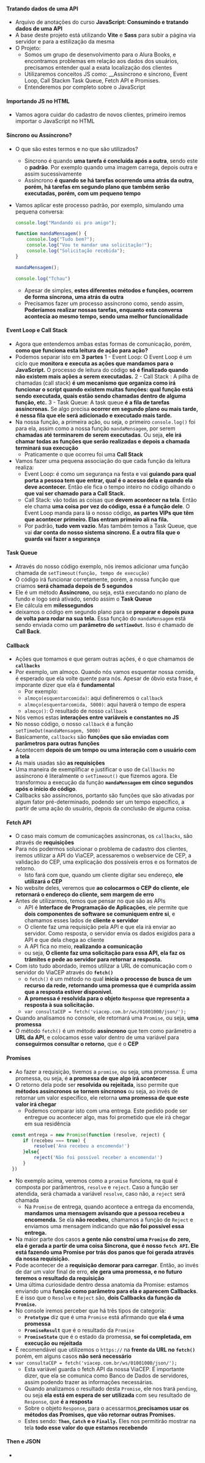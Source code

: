 #### Tratando dados de uma API

- Arquivo de anotações do curso __JavaScript: Consumindo e tratando dados de uma API__
- A base deste projeto está utilizando __Vite__ e __Sass__ para subir a página via servidor e para a estilização da mesma
- O Projeto:
  - Somos um grupo de desenvolvimento para o Alura Books, e encontramos problemas em relação aos dados dos usuários, precisamos entender qual a exata localização dos clientes
  - Utilizaremos conceitos JS como: __Assíncrono e síncrono, Event Loop, Call Stackm Task Queue, Fetch API e Promises.
  - Entenderemos por completo sobre o JavaScript

#### Importando JS no HTML

- Vamos agora cuidar do cadastro de novos clientes, primeiro iremos importar o JavaScript no HTML

#### Síncrono ou Assíncrono?

- O que são estes termos e no que são utilizados?
  - Síncrono é quando __uma tarefa é concluída após a outra__, sendo este o __padrão__. Por exemplo quando uma imagem carrega, depois outra e assim sucessivamente
  - Assíncrono __é quando se há tarefas ocorrendo uma atrás da outra, porém, há tarefas em segundo plano que também serão executadas, porém, com um pequeno tempo__
- Vamos aplicar este processo padrão, por exemplo, simulando uma pequena conversa:
  
  ```js
  console.log("Mandando oi pro amigo");

  function mandaMensagem() {
      console.log("Tudo bem?");
      console.log("Vou te mandar uma solicitação!");
      console.log("Solicitação recebida");
  }

  mandaMensagem();

  console.log("Tchau")
  ```

  - Apesar de simples, __estes diferentes métodos e funções, ocorrem de forma síncrona, uma atrás da outra__
  - Precisamos fazer um processo assíncrono como, sendo assim, __Poderíamos realizar nossas tarefas, enquanto esta conversa acontecia ao mesmo tempo, sendo uma melhor funcionalidade__

#### Event Loop e Call Stack

- Agora que entendemos ambas estas formas de comunicação, porém, __como que funciona esta leitura de ação para ação?__
- Podemos separar isto em __3 partes__
  1 - Event Loop: O Event Loop é um ciclo que __monitora e executa as ações que mandamos para o JavaScript.__ O processo de leitura do código __só é finalizado quando não existem mais ações a serem executadas.__
  2 - Call Stack : A pilha de chamadas (call stack) __é um mecanismo que organiza como irá funcionar o script quando existem muitas funções:  qual função está sendo executada, quais estão sendo chamadas dentro de alguma função, etc.__
  3 - Task Queue: A task queue __é a fila de tarefas assíncronas.__ Se algo precisa __ocorrer em segundo plano ou mais tarde, é nessa fila que ele será adicionado e executado mais tarde.__
- Na nossa função, a primeira ação, ou seja, o primeiro `console.log()` foi para ela, assim como a nossa função `mandaMensagem`, por serem __chamadas até terminarem de serem executadas__. Ou seja, __ele irá chamar todas as funções que serão realizadas e depois a chamada terminará sua execução__
  - Praticamente o que ocorreu foi uma __Call Stack__
- Vamos fazer uma pequena associação do que cada função da leitura realiza:
  - Event Loop: é como um segurança na festa e vai __guiando para qual porta a pessoa tem que entrar, qual é o acesso dela e quando ela deve acontecer.__ Então ele fica o tempo inteiro no código olhando o __que vai ser chamado para a Call Stack.__
  - Call Stack: vão todas as coisas que __devem acontecer na tela__. Então ele chama __uma coisa por vez do código, essa é a função dele__. O Event Loop manda para lá o nosso código, __as partes VIPs que têm que acontecer primeiro. Elas entram primeiro ali na fila.__
  - Por padrão, __tudo vem vazio__. Mas também temos a Task Queue, que vai __dar conta do nosso sistema síncrono. É a outra fila que o guarda vai fazer a segurança__

#### Task Queue

- Através do nosso código exemplo, nós iremos adicionar uma função chamada de `setTimeout(função, tempo de execução)`
- O código irá funcionar corretamente, porém, a nossa função que criamos __será chamada depois de 5 segundos__
- Ele é um método __Assíncrono__, ou seja, está executando no plano de fundo e logo será ativado, sendo assim o __Task Queue__
- Ele cálcula em __milessegundos__
- deixamos o código em segundo plano para se __preparar e depois puxa de volta para rodar na sua tela.__ Essa função do `mandaMensagem` está sendo enviada como um __parâmetro do `setTimeOut`__. Isso é chamado de __Call Back__.

#### Callback

- Ações que tomamos e que geram outras ações, é o que chamamos de __`callbacks`__
- Por exemplo, um almoço. Quando nós vamos esquentar nossa comida, é esperado que ela volte quente para nós. Apesar de óbvio esta frase, é imporante dizer que ela é __fundamental__
  - Por exemplo:
  - `almoço(esquentarcomida)`: aqui defineremos o `callback`
  - `almoço(esquentarcomida, 5000)`: aqui haverá o tempo de espera
  - `almoço()`: O resultado de nosso `callback`
- Nós vemos estas __interações entre variáveis e constantes no JS__
- No nosso código, o nosso `callback` é a função `setTimeOut(mandaMensagem, 5000)`
- Basicamente, `callbacks` são __funções que são enviadas com parâmetros para outras funções__
- Acontecem __depois de um tempo ou uma interação com o usuário com a tela__
- As mais usadas são __as requisições__
- Uma maneira de exemplificar e justificar o uso de `Callbacks` no assíncrono é literalmente o `setTimeout()` que fizemos agora. Ele transformou a execução da função __`mandaMensagem` em cinco segundos após o início do código__.
- Callbacks são assíncronos, portanto são funções que são ativadas por algum fator pré-determinado, podendo ser um tempo específico, a partir de uma ação do usuário, depois da conclusão de alguma coisa.

#### Fetch API

- O caso mais comum de comunicações assíncronas, os `callbacks`, são através de __requisições__
- Para nós podermos solucionar o problema de cadastro dos clientes, iremos utilizar a API do ViaCEP, acessaremos o webservice de CEP, a validação do CEP, uma explicação dos possíveis erros e os formatos de retorno.
  - Isto fará com que, quando um cliente digitar seu endereço, __ele utilizará o CEP__
- No website deles, veremos que __ao colocarmos o CEP do cliente, ele retornará o endereço do cliente, sem margem de erro__
- Antes de utilizarmos, temos que pensar no que são as APIs
  - API é __Interface de Programação de Aplicações__, ele permite que __dois componentes de software se comuniquem entre si__, e chamamos esses lados de __cliente e servidor__
  - O cliente faz uma requisição pela API e que ela irá enviar ao servidor. Como resposta, o servidor envia os dados exigidos para a API e que dela chega ao cliente
  - A API fica no meio, __realizando a comunicação__
  - ou seja, __O cliente faz uma solicitação para essa API, ela faz os trâmites e pede ao servidor para retornar a resposta.__
- Com isto tudo abordado, iremos utilizar a URL de comunicação com o servidor do ViaCEP através do __`fetch()`__
  - o `fetch()` é um método no qual __inicia o processo de busca de um recurso da rede, retornando uma promessa que é cumprida assim que a resposta estiver disponível.__
  - __A promessa é resolvida para o objeto `Response` que representa a resposta à sua solicitação.__
  - `var consultaCEP = fetch('viacep.com.br/ws/01001000/json/');`
- Quando analisamos no console, ele retornará uma `Promise`, ou seja, __uma promessa__
- O método `fetch()` é um método __assíncrono__ que tem como parâmetro a __URL da API__, e colocamos esse valor dentro de uma variável para __conseguirmos consultar o retorno__, que é o __CEP__

#### Promises

- Ao fazer a requisição, tivemos a `promise`, ou seja, uma promessa. É uma promessa, ou seja, é __a promessa de que algo irá acontecer__
- O retorno dela pode ser __resolvida ou rejeitada__, isso permite que __métodos assíncronos se tornem síncronos__ ou seja, ao invés de retornar um valor específico, ele retorna __uma promessa de que este valor irá chegar__
  - Podemos comparar isto com uma entrega. Este pedido pode ser entregue ou acontecer algo, mas foi prometido que ele irá chegar em sua residência
 
```js
  const entrega = new Promise(function (resolve, reject) {
      if (recebeu === true) {
          resolve('Ana recebeu a encomenda!')
      }else{
          reject('Não foi possível receber a encomenda!')
      }
  })
```

- No exemplo acima, veremos como a `promise` funciona, na qual é composta por parâmentros, `resolve` e `reject`. Caso a função ser atendida, será chamada a variável `resolve`, caso não, a `reject` será chamada
  -  Na `Promise` de entrega, quando acontece a entrega da encomenda, __mandamos uma mensagem avisando que a pessoa recebeu a encomenda.__ Se ela __não recebeu__, chamamos a função de `Reject` e enviamos uma mensagem indicando que __não foi possível essa entrega.__
- Na maior parte dos casos __a gente não constroí uma `Promise` do zero, ela é gerada a partir de uma coisa Síncrona, que é nosso `fetch API`. Ele está fazendo uma Promise por trás dos panos que foi gerada através da nossa requisição.__
- Pode acontecer de a __requisição demorar para carregar__. Então, ao invés de dar um valor final de erro, __ele gera uma promessa, e no futuro teremos o resultado da requisição__
- Uma última curiosidade dentro dessa anatomia da Promise: estamos enviando uma __função como parâmetro para ela e aparecem Callbacks__. E é isso que o `Resolve` e `Reject` são, __dois Callbacks da função da `Promise`.__
- No console iremos perceber que há três tipos de categoria:
  - __`Prototype`__ diz que é uma `Promise` está afirmando que __ela é uma promessa__
  - __`PromiseResult`__ que é o resultado da `Promise`
  - __`PromiseState`__ que é o estado da promessa, __se foi completada, em execução ou rejeitada__
- É recomendável que utilizemos o `https://` na __frente da URL no `fetch()`__ porém, em alguns casos __não será necessário__
- `var consultaCEP = fetch('viacep.com.br/ws/01001000/json/');`
  - Esta variável guarda o fetch API da nossa ViaCEP. É importante dizer, que ela se comunica como Banco de Dados de servidores, assim podendo trazer as informações necessárias.
  - Quando analizamos o resultado desta `Promise`, ele nos trará `pending`, ou seja __ela está em espera de ser utilizada__ com seu resultado de `Response`, que __é a resposta__
  - Sobre o objeto `Response`, para o acessarmos,__precisamos usar os métodos das Promises, que vão retornar outras Promises.__
  - Estes sendo: __`Then`, `Catch` e o `Finally`.__ Eles nos permitirão mostrar na tela __todo esse valor do que estamos recebendo__

#### Then e JSON

- 
